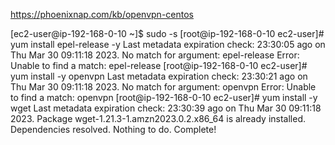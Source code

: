 https://phoenixnap.com/kb/openvpn-centos

[ec2-user@ip-192-168-0-10 ~]$ sudo -s
[root@ip-192-168-0-10 ec2-user]# yum install epel-release -y
Last metadata expiration check: 23:30:05 ago on Thu Mar 30 09:11:18 2023.
No match for argument: epel-release
Error: Unable to find a match: epel-release
[root@ip-192-168-0-10 ec2-user]# yum install -y openvpn
Last metadata expiration check: 23:30:21 ago on Thu Mar 30 09:11:18 2023.
No match for argument: openvpn
Error: Unable to find a match: openvpn
[root@ip-192-168-0-10 ec2-user]# yum install -y wget
Last metadata expiration check: 23:30:39 ago on Thu Mar 30 09:11:18 2023.
Package wget-1.21.3-1.amzn2023.0.2.x86_64 is already installed.
Dependencies resolved.
Nothing to do.
Complete!
